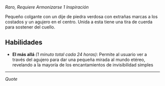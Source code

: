 *Raro, Requiere Armonizarse*
*1 Inspiración*

Pequeño colgante con un dije de piedra verdosa con extrañas marcas a los costados y un agujero en el centro. Unida a esta tiene una tira de cuerda para sostener del cuello.
## Habilidades

- **El más allá** *(1 minuto total cada 24 horas)*: Permite al usuario ver a través del agujero para dar una pequeña mirada al mundo etéreo, revelando a la mayoría de los encantamientos de invisibilidad simples



---

*Quote*

